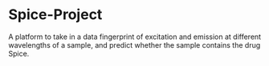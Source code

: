 # Spice-Project
A platform to take in a data fingerprint of excitation and emission at different wavelengths of a sample, and predict whether the sample contains the drug Spice.

